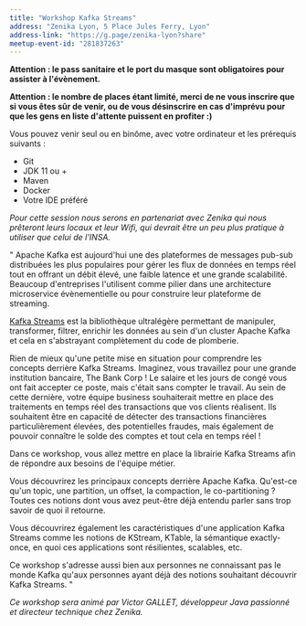 ```yaml
---
title: "Workshop Kafka Streams"
address: "Zenika Lyon, 5 Place Jules Ferry, Lyon"
address-link: "https://g.page/zenika-lyon?share"
meetup-event-id: "281837263"
---
```


**Attention : le pass sanitaire et le port du masque sont obligatoires pour assister à l'évènement.**

**Attention : le nombre de places étant limité, merci de ne vous inscrire que si vous êtes sûr de venir, ou de vous désinscrire en cas d'imprévu pour que les gens en liste d'attente puissent en profiter :)**

Vous pouvez venir seul ou en binôme, avec votre ordinateur et les prérequis suivants :
* Git
* JDK 11 ou +
* Maven
* Docker
* Votre IDE préféré

*Pour cette session nous serons en partenariat avec Zenika qui nous prêteront leurs locaux et leur Wifi, qui devrait être un peu plus pratique à utiliser que celui de l'INSA.*

" Apache Kafka est aujourd'hui une des plateformes de messages pub-sub distribuées les plus populaires pour gérer les flux de données en temps réel tout en offrant un débit élevé, une faible latence et une grande scalabilité. Beaucoup d'entreprises l'utilisent comme pilier dans une architecture microservice évènementielle ou pour construire leur plateforme de streaming.

[Kafka Streams](https://kafka.apache.org/documentation/streams/) est la bibliothèque ultralégère permettant de manipuler, transformer, filtrer, enrichir les données au sein d'un cluster Apache Kafka et cela en s'abstrayant complètement du code de plomberie.

Rien de mieux qu'une petite mise en situation pour comprendre les concepts derrière Kafka Streams. Imaginez, vous travaillez pour une grande institution bancaire, The Bank Corp ! Le salaire et les jours de congé vous ont fait accepter ce poste, mais c'était sans compter le travail. Au sein de cette dernière, votre équipe business souhaiterait mettre en place des traitements en temps réel des transactions que vos clients réalisent. Ils souhaitent être en capacité de détecter des transactions financières particulièrement élevées, des potentielles fraudes, mais également de pouvoir connaître le solde des comptes et tout cela en temps réel !

Dans ce workshop, vous allez mettre en place la librairie Kafka Streams afin de répondre aux besoins de l'équipe métier.

Vous découvrirez les principaux concepts derrière Apache Kafka. Qu'est-ce qu'un topic, une partition, un offset, la compaction, le co-partitioning ? Toutes ces notions dont vous avez peut-être déjà entendu parler sans trop savoir de quoi il retourne.

Vous découvrirez également les caractéristiques d'une application Kafka Streams comme les notions de KStream, KTable, la sémantique exactly-once, en quoi ces applications sont résilientes, scalables, etc.

Ce workshop s'adresse aussi bien aux personnes ne connaissant pas le monde Kafka qu'aux personnes ayant déjà des notions souhaitant découvrir Kafka Streams. "

*Ce workshop sera animé par Victor GALLET, développeur Java passionné et directeur technique chez Zenika.*
